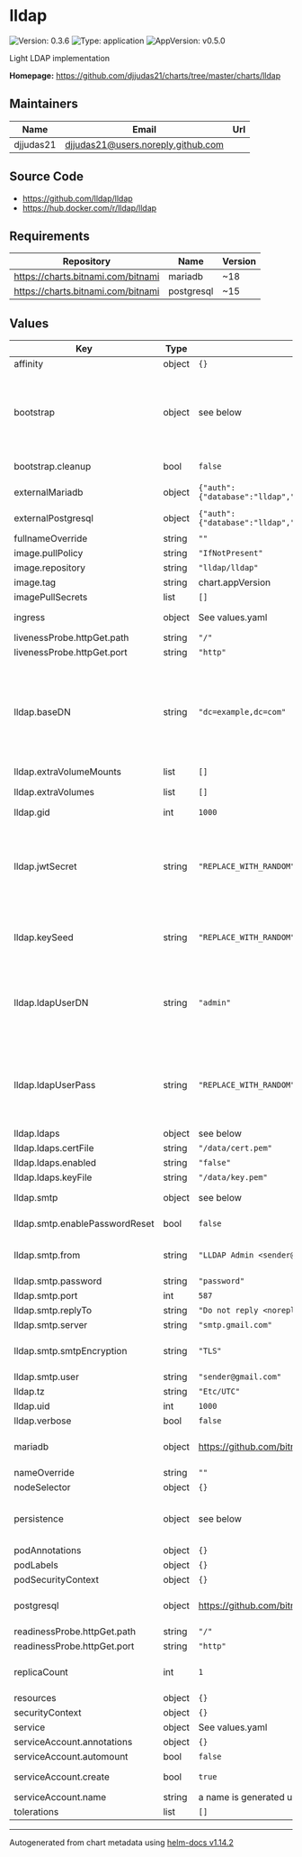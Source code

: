 # lldap

![Version: 0.3.6](https://img.shields.io/badge/Version-0.3.6-informational?style=flat-square) ![Type: application](https://img.shields.io/badge/Type-application-informational?style=flat-square) ![AppVersion: v0.5.0](https://img.shields.io/badge/AppVersion-v0.5.0-informational?style=flat-square)

Light LDAP implementation

**Homepage:** <https://github.com/djjudas21/charts/tree/master/charts/lldap>

## Maintainers

| Name | Email | Url |
| ---- | ------ | --- |
| djjudas21 | <djjudas21@users.noreply.github.com> |  |

## Source Code

* <https://github.com/lldap/lldap>
* <https://hub.docker.com/r/lldap/lldap>

## Requirements

| Repository | Name | Version |
|------------|------|---------|
| https://charts.bitnami.com/bitnami | mariadb | ~18 |
| https://charts.bitnami.com/bitnami | postgresql | ~15 |

## Values

| Key | Type | Default | Description |
|-----|------|---------|-------------|
| affinity | object | `{}` |  |
| bootstrap | object | see below | Bootstrap (i.e. create) users and groups automatically. It is safe to run the bootstrap multiple times, however the one-shot Kubernetes job will be created on the first deployment, and the job will not be executed on subsequent deployments unless the job is deleted. |
| bootstrap.cleanup | bool | `false` | Remove redundant users and groups which are not in the config below |
| externalMariadb | object | `{"auth":{"database":"lldap","host":"","password":"","port":3306,"username":""},"enabled":false}` | Enable and configure external mariadb database |
| externalPostgresql | object | `{"auth":{"database":"lldap","host":"","password":"","port":5432,"username":""},"enabled":false}` | - Enable and configure external postgresql database |
| fullnameOverride | string | `""` |  |
| image.pullPolicy | string | `"IfNotPresent"` | image pull policy |
| image.repository | string | `"lldap/lldap"` | image repository |
| image.tag | string | chart.appVersion | image tag |
| imagePullSecrets | list | `[]` |  |
| ingress | object | See values.yaml | Enable and configure ingress settings for the chart under this key. |
| livenessProbe.httpGet.path | string | `"/"` |  |
| livenessProbe.httpGet.port | string | `"http"` |  |
| lldap.baseDN | string | `"dc=example,dc=com"` | Base DN for LDAP. This is usually your domain name, and is used as a namespace for your users. The choice is arbitrary, but will be needed to configure the LDAP integration with other services. The sample value is for "example.com", but you can extend it with as many "dc" as you want, and you don't actually need to own the domain name. |
| lldap.extraVolumeMounts | list | `[]` |  |
| lldap.extraVolumes | list | `[]` | - define extra volumes and mounts for the ldap |
| lldap.gid | int | `1000` |  |
| lldap.jwtSecret | string | `"REPLACE_WITH_RANDOM"` | Random secret for JWT signature. This secret should be random, and should be shared with application servers that need to consume the JWTs. Changing this secret will invalidate all user sessions and require them to re-login. You can generate it with (on linux): LC_ALL=C tr -dc 'A-Za-z0-9!#%&'\''()*+,-./:;<=>?@[\]^_{|}~' </dev/urandom | head -c 32; echo '' |
| lldap.keySeed | string | `"REPLACE_WITH_RANDOM"` | Seed to generate the server private key. This can be any random string, the recommendation is that it's at least 12 characters long. |
| lldap.ldapUserDN | string | `"admin"` | Admin username. For the LDAP interface, a value of "admin" here will create the LDAP user "cn=admin,ou=people,dc=example,dc=com" (with the base DN above). For the administration interface, this is the username. |
| lldap.ldapUserPass | string | `"REPLACE_WITH_RANDOM"` | Admin password. Password for the admin account, both for the LDAP bind and for the administration interface. It is only used when initially creating the admin user. It should be minimum 8 characters long. Note: you can create another admin user for user administration, this is just the default one. |
| lldap.ldaps | object | see below | Options to configure LDAPS |
| lldap.ldaps.certFile | string | `"/data/cert.pem"` | Certificate file. |
| lldap.ldaps.enabled | string | `"false"` | Whether to enable LDAPS. |
| lldap.ldaps.keyFile | string | `"/data/key.pem"` | Certificate key file. |
| lldap.smtp | object | see below | Options to configure SMTP parameters, to send password reset emails. |
| lldap.smtp.enablePasswordReset | bool | `false` | Whether to enabled password reset via email, from LLDAP. |
| lldap.smtp.from | string | `"LLDAP Admin <sender@gmail.com>"` | The header field: how the sender appears in the email. The first is a free-form name, followed by an email between <>. Optional. |
| lldap.smtp.password | string | `"password"` | The SMTP password. |
| lldap.smtp.port | int | `587` | The SMTP port. |
| lldap.smtp.replyTo | string | `"Do not reply <noreply@localhost>"` | Same for reply-to, optional. |
| lldap.smtp.server | string | `"smtp.gmail.com"` | The SMTP server. |
| lldap.smtp.smtpEncryption | string | `"TLS"` | How the connection is encrypted, either "NONE" (no encryption), "TLS" or "STARTTLS". |
| lldap.smtp.user | string | `"sender@gmail.com"` | The SMTP user, usually your email address. |
| lldap.tz | string | `"Etc/UTC"` |  |
| lldap.uid | int | `1000` |  |
| lldap.verbose | bool | `false` | Tune the logging to be more verbose |
| mariadb | object | https://github.com/bitnami/charts/blob/master/bitnami/mariadb/values.yaml | Enable and configure mariadb database subchart under this key.    For more options see [mariadb chart documentation](https://github.com/bitnami/charts/tree/master/bitnami/mariadb) |
| nameOverride | string | `""` |  |
| nodeSelector | object | `{}` |  |
| persistence | object | see below | Persistence is only required if you are using the SQLite database (default). You can disable persistence if you select MariaDB or PostgreSQL. |
| podAnnotations | object | `{}` |  |
| podLabels | object | `{}` |  |
| podSecurityContext | object | `{}` |  |
| postgresql | object | https://github.com/bitnami/charts/blob/master/bitnami/postgresql/values.yaml | Enable and configure postgresql database subchart under this key.    For more options see [postgresql chart documentation](https://github.com/bitnami/charts/tree/master/bitnami/postgresql) |
| readinessProbe.httpGet.path | string | `"/"` |  |
| readinessProbe.httpGet.port | string | `"http"` |  |
| replicaCount | int | `1` | Number of lldap replicas. Do not increase this above 1 if you are using the SQLite backend. |
| resources | object | `{}` |  |
| securityContext | object | `{}` |  |
| service | object | See values.yaml | Configures service settings for the chart. |
| serviceAccount.annotations | object | `{}` | Annotations to add to the service account |
| serviceAccount.automount | bool | `false` |  |
| serviceAccount.create | bool | `true` | Specifies whether a service account should be created |
| serviceAccount.name | string | a name is generated using the fullname template | The name of the service account to use. |
| tolerations | list | `[]` |  |

----------------------------------------------
Autogenerated from chart metadata using [helm-docs v1.14.2](https://github.com/norwoodj/helm-docs/releases/v1.14.2)
